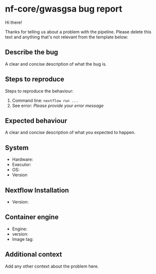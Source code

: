 # nf-core/gwasgsa bug report

Hi there!

Thanks for telling us about a problem with the pipeline.
Please delete this text and anything that's not relevant from the template below:

## Describe the bug

A clear and concise description of what the bug is.

## Steps to reproduce

Steps to reproduce the behaviour:

1. Command line: `nextflow run ...`
2. See error: _Please provide your error message_

## Expected behaviour

A clear and concise description of what you expected to happen.

## System

- Hardware: <!-- [e.g. HPC, Desktop, Cloud...] -->
- Executor: <!-- [e.g. slurm, local, awsbatch...] -->
- OS: <!-- [e.g. CentOS Linux, macOS, Linux Mint...] -->
- Version <!-- [e.g. 7, 10.13.6, 18.3...] -->

## Nextflow Installation

- Version: <!-- [e.g. 19.10.0] -->

## Container engine

- Engine: <!-- [e.g. Conda, Docker or Singularity] -->
- version: <!-- [e.g. 1.0.0] -->
- Image tag: <!-- [e.g. nfcore/gwasgsa:1.0.0] -->

## Additional context

Add any other context about the problem here.
